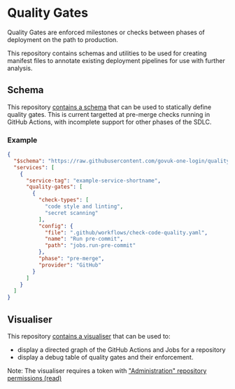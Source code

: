 # Quality Gates

Quality Gates are enforced milestones or checks between phases of deployment on the path to production.

This repository contains schemas and utilities to be used for creating manifest files to annotate existing deployment pipelines for use with further analysis.

## Schema

This repository [contains a schema](./schemas/schema.json) that can be used to statically define quality gates. This is current targetted at pre-merge checks running in GitHub Actions, with incomplete support for other phases of the SDLC.

### Example

```json
{
  "$schema": "https://raw.githubusercontent.com/govuk-one-login/quality-gates/refs/tags/v0.1.0/schemas/schema.json",
  "services": [
    {
      "service-tag": "example-service-shortname",
      "quality-gates": [
        {
          "check-types": [
            "code style and linting",
            "secret scanning"
          ],
          "config": {
            "file": ".github/workflows/check-code-quality.yaml",
            "name": "Run pre-commit",
            "path": "jobs.run-pre-commit"
          },
          "phase": "pre-merge",
          "provider": "GitHub"
        }
      ]
    }
  ]
}

```

## Visualiser

This repository [contains a visualiser](./visualiser) that can be used to:

- display a directed graph of the GitHub Actions and Jobs for a repository
- display a debug table of quality gates and their enforcement.

Note: The visualiser requires a token with ["Administration" repository permissions (read)](https://docs.github.com/en/rest/branches/branch-protection?apiVersion=2022-11-28)
